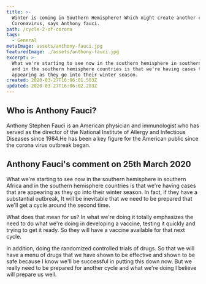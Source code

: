 ```yaml
---
title: >-
  Winter is coming in Southern Hemisphere! Which might create another cycle of
  Coronavirus, says Anthony fauci.
path: /cycle-2-of-corona
tags:
  - General
metaImage: assets/anthony-fauci.jpg
featuredImage: ./assets/anthony-fauci.jpg
excerpt: >-
  What we're starting to see now in the southern hemisphere in southern Africa
  and in the southern hemisphere countries is that we're having cases that are
  appearing as they go into their winter season.
created: 2020-03-27T16:06:01.503Z
updated: 2020-03-27T16:06:02.283Z
---
```

<!--StartFragment-->

## Who is Anthony Fauci?

Anthony Stephen Fauci is an American physician and immunologist who has served as the director of the National Institute of Allergy and Infectious Diseases since 1984.He has been a key figure for the American public since the corona virus outbreak began.

## Anthony Fauci's comment on 25th March 2020

What we're starting to see now in the southern hemisphere in southern Africa and in the southern hemisphere countries is that we're having cases that are appearing as they go into their winter season. In fact, if they have a substantial outbreak, It will be inevitable that we need to be prepared that we'll get a cycle around the second time.

What does that mean for us? In what we're doing it totally emphasizes the need to do what we're doing in developing a vaccine, testing it quickly and trying to get it ready. So they will have a vaccine available for that next cycle.

In addition, doing the randomized controlled trials of drugs. So that we will have a menu of drugs that we have shown to be effective and shown to be safe because I know we'll be successful in putting this down now. But we really need to be prepared for another cycle and what we're doing I believe will prepare us well.



<!--EndFragment-->